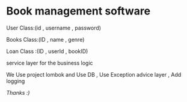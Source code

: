 # Book management software

User Class:(id , username , password)

Books Class:(ID , name , genre)

Loan Class :(ID , userId , bookID)

service layer for the business logic

We Use project lombok
and Use DB
, Use Exception advice layer
, Add logging

*Thanks :)*
